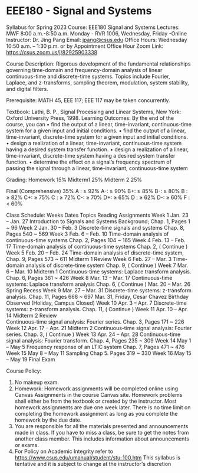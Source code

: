 # EEE180 - Signal and Systems

Syllabus for Spring 2023
Course: EEE180 Signal and Systems Lectures: MWF 8:00 a.m.-8:50 a.m.
Monday - RVR 1006, Wednesday, Friday -Online
Instructor: Dr. Jing Pang
Email: jpang@csus.edu
Office Hours: Wednesday 10:50 a.m. – 1:30 p.m. or by Appointment
Office Hour Zoom Link: https://csus.zoom.us/j/82925903338

Course Description:
Rigorous development of the fundamental relationships governing time-domain and frequency-domain analysis of linear continuous-time and discrete-time systems. Topics include Fourier, Laplace, and z-transforms, sampling theorem, modulation, system stability, and digital filters.

Prerequisite:
  MATH 45, EEE 117; EEE 117 may be taken concurrently.

Textbook:
Lathi, B. P., Signal Processing and Linear Systems, New York: Oxford University Press, 1998.
Learning Outcomes:
By the end of the course, you can
  • find the output of a linear, time-invariant, continuous-time system for a given input and initial conditions.
  • find the output of a linear, time-invariant, discrete-time system for a given input and initial conditions.
  • design a realization of a linear, time-invariant, continuous-time system having a desired system transfer function.
  • design a realization of a linear, time-invariant, discrete-time system having a desired system transfer function.
  • determine the effect on a signal’s frequency spectrum of passing the signal through a linear, time-invariant, continuous-time system

Grading:
Homework 15%
Midterm1 25%
Midterm 2 25%

Final (Comprehensive) 35%
A : ≥ 92%   A-: ≥ 90%
B+: ≥ 85%   B-: ≥ 80%   B : ≥ 82%
C+: ≥ 75%   C : ≥ 72%   C-: ≥ 70%
D+: ≥ 65%   D : ≥ 62%   D-: ≥ 60%
F : < 60%

Class Schedule:
Weeks              Dates                            Topics                                          Reading Assignments
Week 1      Jan. 23 – Jan. 27       Introduction to Signals and Systems                         Background; Chap. 1, Pages 1 ~ 96
Week 2      Jan. 30 – Feb. 3        Discrete-time signals and systems                           Chap. 8, Pages 540 ~ 569
Week 3      Feb. 6  – Feb. 10       Time-domain analysis of continuous-time systems             Chap. 2, Pages 104 ~ 165
Week 4      Feb. 13 – Feb. 17       Time-domain analysis of continuous-time systems             Chap. 2, ( Continue )
Week 5      Feb. 20 – Feb. 24       Time-domain analysis of discrete-time system,               Chap. 9, Pages 573 ~ 611
                                    Midterm 1 Review
Week 6      Feb. 27 – Mar. 3        Time-domain analysis of discrete-time system                Chap. 9, ( Continue )
Week 7      Mar. 6  – Mar. 10       Midterm 1
                                    Continuous-time systems: Laplace transform analysis.        Chap. 6, Pages 361 ~ 426
Week 8      Mar. 13 – Mar. 17       Continuous-time systems: Laplace transform analysis         Chap. 6, ( Continue )
            Mar. 20 – Mar. 26       Spring Recess
Week 9      Mar. 27 – Mar. 31       Discrete-time systems: z-transform analysis.                Chap. 11, Pages 668 ~ 697
                                    Mar. 31, Friday, 
                                    Cesar Chavez Birthday Observed (Holiday, Campus Closed)
Week 10     Apr. 3  – Apr. 7        Discrete-time systems: z-transform analysis.                Chap. 11, ( Continue )
Week 11     Apr. 10 – Apr. 14       Midterm 2 Review                                        
                                    Continuous-time signal analysis: Fourier series.            Chap. 3, Pages 171 ~ 226
Week 12     Apr. 17 – Apr. 21       Midterm 2
                                    Continuous-time signal analysis: Fourier series.            Chap. 3, ( Continue )
Week 13     Apr. 24 – Apr. 28       Continuous-time signal analysis: Fourier transform.         Chap. 4, Pages 235 ~ 309
Week 14     May 1   – May 5         Frequency response of an LTIC system                        Chap. 7, Pages 471 ~ 476
Week 15     May 8   – May 11        Sampling                                                    Chap 5. Pages 319 ~ 330
Week 16     May 15  – May 19        Final Exam

Course Policy:
1. No makeup exam.
2. Homework: Homework assignments will be completed online using Canvas Assignments in the course Canvas site. Homework problems shall either be from the textbook or created by the instructor. Most homework assignments are due one week later. There is no time limit on completing the homework assignment as long as you complete the homework by the due date.
3. You are responsible for all the materials presented and announcements made in class.
If you have to miss a class, be sure to get the notes from another class member. This includes information about announcements or exams.
4. For Policy on Academic Integrity refer to
https://www.csus.edu/umanual/student/stu-100.htm
This syllabus is tentative and it is subject to change at the instructor's discretion
